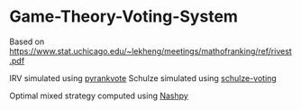 # Game-Theory-Voting-System

Based on https://www.stat.uchicago.edu/~lekheng/meetings/mathofranking/ref/rivest.pdf

IRV simulated using [pyrankvote](https://pypi.org/project/pyrankvote/)
Schulze simulated using [schulze-voting](https://pypi.org/project/schulze-voting/)

Optimal mixed strategy computed using [Nashpy](https://pypi.org/project/nashpy/)
